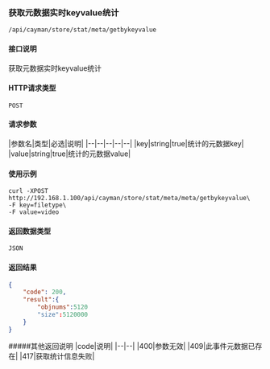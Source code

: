 ### 获取元数据实时keyvalue统计
`/api/cayman/store/stat/meta/getbykeyvalue`

#### 接口说明
获取元数据实时keyvalue统计

#### HTTP请求类型
`POST`

#### 请求参数
|参数名|类型|必选|说明|
|--|--|--|--|--|
|key|string|true|统计的元数据key|
|value|string|true|统计的元数据value|

#### 使用示例
```
curl -XPOST http://192.168.1.100/api/cayman/store/stat/meta/meta/getbykeyvalue\
-F key=filetype\
-F value=video
```

#### 返回数据类型
`JSON`

#### 返回结果
```json
{
	"code":	200,
	"result":{
        "objnums":5120
        "size":5120000
    }
}
```
#####其他返回说明
|code|说明|
|--|--|
|400|参数无效|
|409|此事件元数据已存在|
|417|获取统计信息失败|
